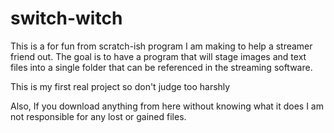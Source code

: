 # switch-witch

This is a for fun from scratch-ish program I am making to help a streamer friend out.  The goal is to have a program that will stage images and text files into a single folder that can be referenced in the streaming software.

This is my first real project so don't judge too harshly

Also, If you download anything from here without knowing what it does I am not responsible for any lost or gained files.
